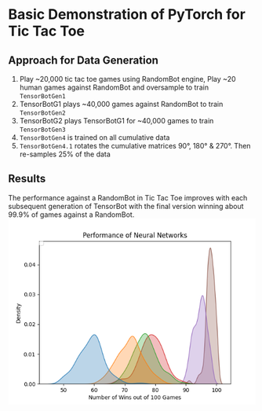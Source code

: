 # Basic Demonstration of PyTorch for Tic Tac Toe
## Approach for Data Generation
1. Play ~20,000 tic tac toe games using RandomBot engine, Play ~20 human games against RandomBot and oversample to train `TensorBotGen1`
2. TensorBotG1 plays ~40,000 games against RandomBot to train `TensorBotGen2`
3. TensorBotG2 plays TensorBotG1 for ~40,000 games to train `TensorBotGen3`
4. `TensorBotGen4` is trained on all cumulative data
5. `TensorBotGen4.1` rotates the cumulative matrices 90&deg;, 180&deg; & 270&deg;. Then re-samples 25% of the data

## Results
The performance against a RandomBot in Tic Tac Toe improves with each subsequent generation of TensorBot with the final version winning about 99.9% of games against a RandomBot.
![alt text](./Win_Dists.png?raw=true)

